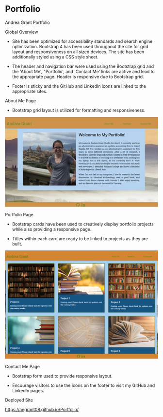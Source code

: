 # Portfolio

Andrea Grant Portfolio

Global Overview

* Site has been optimized for accessibility standards and search engine optimization. Bootstrap 4 has been used throughout the site for grid layout and responsiveness on all sized devices. The site has been additionally styled using a CSS style sheet.

* The header and navigation bar were used using the Bootstrap grid and the 'About Me', "Portfolio', and 'Contact Me' links are active and lead to the appropriate page. Header is responsive due to Bootstrap grid.

* Footer is sticky and the GitHub and LinkedIn icons are linked to the appropriate sites.

About Me Page

* Bootstrap grid layout is utilized for formatting and responsiveness.

![Home Page](assets/1-Home-Page.png?raw=true)

Portfolio Page

* Bootstrap cards have been used to creatively display portfolio projects while also providing a responsive page.

* Titles within each card are ready to be linked to projects as they are built.

![Portfolio Page](assets/2-Portfolio-Page.png?raw=true)

Contact Me Page

* Bootstrap form used to provide responsive layout.

* Encourage visitors to use the icons on the footer to visit my GitHub and LinkedIn pages.

Deployed Site

https://aegrant08.github.io/Portfolio/

